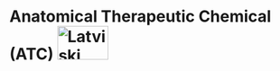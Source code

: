 # Anatomical Therapeutic Chemical (ATC) [<img src="https://github.com/google/region-flags/blob/gh-pages/svg/LV.svg" width="90" height="60" alt="Latviski">](https://github.com/expect-digital/atc/README.lv.md)
